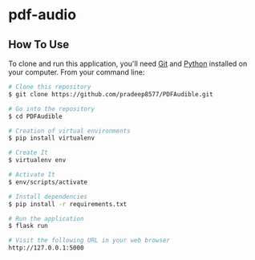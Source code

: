 # pdf-audio

## How To Use

To clone and run this application, you'll need [Git](https://git-scm.com) and [Python](https://www.python.org) installed on your computer. From your command line:

```bash
# Clone this repository
$ git clone https://github.com/pradeep8577/PDFAudible.git

# Go into the repository
$ cd PDFAudible

# Creation of virtual environments
$ pip install virtualenv

# Create It
$ virtualenv env

# Activate It
$ env/scripts/activate

# Install dependencies
$ pip install -r requirements.txt

# Run the application
$ flask run 

# Visit the following URL in your web browser
http://127.0.0.1:5000
```
